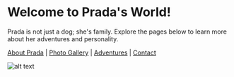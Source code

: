 # Welcome to Prada's World!

Prada is not just a dog; she's family. Explore the pages below to learn more about her adventures and personality.

[About Prada](about.md) | [Photo Gallery](gallery.md) | [Adventures](adventures.md) | [Contact](contact.md)

![alt text](<prada_ image1.jpeg>)